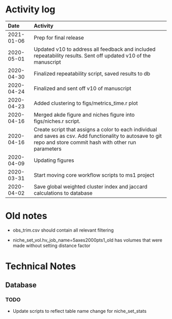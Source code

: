 # Activity log

|Date|Activity|
|:-|:------------|
|2021-01-06|Prep for final release|
|2020-05-01|Updated v10 to address all feedback and included repeatability results. Sent off updated v10 of the manuscript |
|2020-04-30|Finalized repeatability script, saved results to db|
|2020-04-24|Finalized and sent off v10 of manuscript |
|2020-04-23|Added clustering to figs/metrics_time.r plot |
|2020-04-16|Merged akde figure and niches figure into figs/niches.r script. |
|2020-04-16|Create script that assigns a color to each individual and saves as csv. Add functionality to autosave to git repo and store commit hash with other run parameters|
|2020-04-09|Updating figures|
|2020-03-31|Start moving core workflow scripts to ms1 project|
|2020-04-02|Save global weighted cluster index and jaccard calculations to database|

# Old notes

* obs_trim.csv should contain all relevant filtering

* niche_set_vol.hv_job_name=5axes2000pts1_old has volumes that were made without setting distance factor

# Technical Notes

## Database

### TODO

* Update scripts to reflect table name change for niche_set_stats